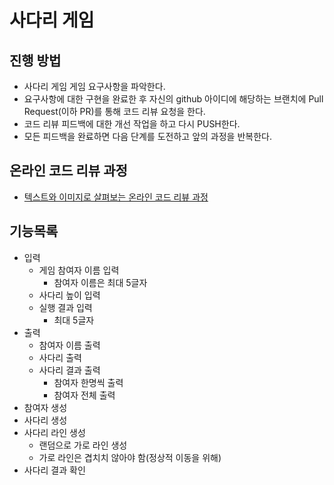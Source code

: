 # 사다리 게임
## 진행 방법
* 사다리 게임 게임 요구사항을 파악한다.
* 요구사항에 대한 구현을 완료한 후 자신의 github 아이디에 해당하는 브랜치에 Pull Request(이하 PR)를 통해 코드 리뷰 요청을 한다.
* 코드 리뷰 피드백에 대한 개선 작업을 하고 다시 PUSH한다.
* 모든 피드백을 완료하면 다음 단계를 도전하고 앞의 과정을 반복한다.

## 온라인 코드 리뷰 과정
* [텍스트와 이미지로 살펴보는 온라인 코드 리뷰 과정](https://github.com/nextstep-step/nextstep-docs/tree/master/codereview)

## 기능목록
* 입력
  * 게임 참여자 이름 입력
    * 참여자 이름은 최대 5글자
  * 사다리 높이 입력
  * 실행 결과 입력
    * 최대 5글자
* 출력
  * 참여자 이름 출력
  * 사다리 출력
  * 사다리 결과 출력
    * 참여자 한명씩 출력
    * 참여자 전체 출력
* 참여자 생성
* 사다리 생성
* 사다리 라인 생성
  * 랜덤으로 가로 라인 생성
  * 가로 라인은 겹치치 않아야 함(정상적 이동을 위해)
* 사다리 결과 확인
